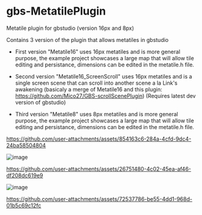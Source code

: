 # gbs-MetatilePlugin
 Metatile plugin for gbstudio (version 16px and 8px)

Contains 3 version of the plugin that allows metatiles in gbstudio
- First version "Metatile16" uses 16px metatiles and is more general purpose, the example project showcases a large map that will allow tile editing and persistance, dimensions can be edited in the metatile.h file.
- Second version "Metatile16_ScreenScroll" uses 16px metatiles and is a single screen scene that can scroll into another scene a la Link's awakening (basicaly a merge of Metatile16 and this plugin: https://github.com/Mico27/GBS-scrollScenePlugin)
 (Requires latest dev version of gbstudio)

- Third version "Metatile8" uses 8px metatiles and is more general purpose, the example project showcases a large map that will allow tile editing and persistance, dimensions can be edited in the metatile.h file.



https://github.com/user-attachments/assets/854163c6-284a-4cfd-9dc4-24ba58504804

![image](https://github.com/user-attachments/assets/7fb07219-327f-4818-ba40-7e9a12484f4f)


https://github.com/user-attachments/assets/26751480-4c02-45ea-af46-df208dc619e9

![image](https://github.com/user-attachments/assets/61145b99-31a3-4ed2-912f-bbd7e786c066)


https://github.com/user-attachments/assets/72537786-be55-4dd1-968d-01b5c69c12fc

